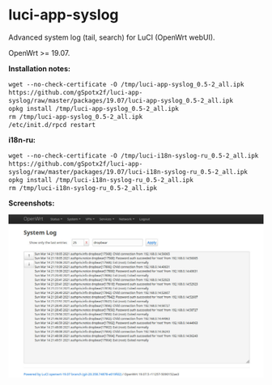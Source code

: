 # luci-app-syslog
Advanced system log (tail, search) for LuCI (OpenWrt webUI).

OpenWrt >= 19.07.

**Installation notes:**

    wget --no-check-certificate -O /tmp/luci-app-syslog_0.5-2_all.ipk https://github.com/gSpotx2f/luci-app-syslog/raw/master/packages/19.07/luci-app-syslog_0.5-2_all.ipk
    opkg install /tmp/luci-app-syslog_0.5-2_all.ipk
    rm /tmp/luci-app-syslog_0.5-2_all.ipk
    /etc/init.d/rpcd restart

**i18n-ru:**

    wget --no-check-certificate -O /tmp/luci-i18n-syslog-ru_0.5-2_all.ipk https://github.com/gSpotx2f/luci-app-syslog/raw/master/packages/19.07/luci-i18n-syslog-ru_0.5-2_all.ipk
    opkg install /tmp/luci-i18n-syslog-ru_0.5-2_all.ipk
    rm /tmp/luci-i18n-syslog-ru_0.5-2_all.ipk

**Screenshots:**

![](https://github.com/gSpotx2f/luci-app-syslog/blob/master/screenshots/01.jpg)
